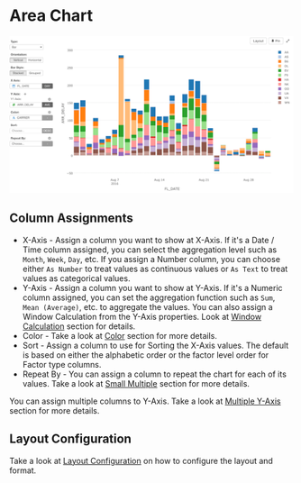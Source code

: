 # Area Chart

![](images/bar.png)

## Column Assignments

* X-Axis - Assign a column you want to show at X-Axis. If it's a Date / Time column assigned, you can select the aggregation level such as `Month`, `Week`, `Day`, etc. If you assign a Number column, you can choose either `As Number` to treat values as continuous values or `As Text` to treat values as categorical values.  
* Y-Axis - Assign a column you want to show at Y-Axis. If it's a Numeric column assigned, you can set the aggregation function such as `Sum`, `Mean (Average)`, etc. to aggregate the values. You can also assign a Window Calculation from the Y-Axis properties. Look at [Window Calculation](window-calc.md) section for details.  
* Color - Take a look at [Color](color.md) section for more details.
* Sort - Assign a column to use for Sorting the X-Axis values. The default is based on either the alphabetic order or the factor level order for Factor type columns.
* Repeat By - You can assign a column to repeat the chart for each of its values. Take a look at [Small Multiple](small-multiple.md) section for more details.

You can assign multiple columns to Y-Axis. Take a look at [Multiple Y-Axis](multi-y.md) section for more details.

## Layout Configuration

Take a look at [Layout Configuration](viz/layout.md) on how to configure the layout and format. 
